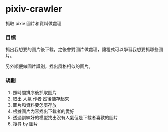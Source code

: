# pixiv-crawler
抓取 pixiv 圖片和資料做處理

### 目標
抓出我想要的圖片後下載，之後會對圖片做處理，讓程式可以學習我想要抓哪些圖片。

另外順便做圖片識別，找出風格相似的圖片。


### 規劃
1. 照時間排序後抓取圖片
2. 取出 人氣 作者 然後儲存起來
3. 圖片和資料要怎麼存放
4. 根據圖片內容找出下載者的愛好
5. 透過訓練好的模型找出沒有人氣但是下載者喜歡的圖片
6. 搜尋 by 圖片
